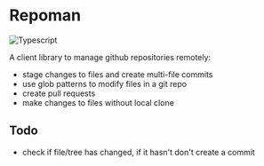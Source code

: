 # Repoman
![Typescript](https://github.com/ukayani/repoman/workflows/Typescript/badge.svg?branch=master)

A client library to manage github repositories remotely:
- stage changes to files and create multi-file commits
- use glob patterns to modify files in a git repo
- create pull requests
- make changes to files without local clone

## Todo
- check if file/tree has changed, if it hasn't don't create a commit
